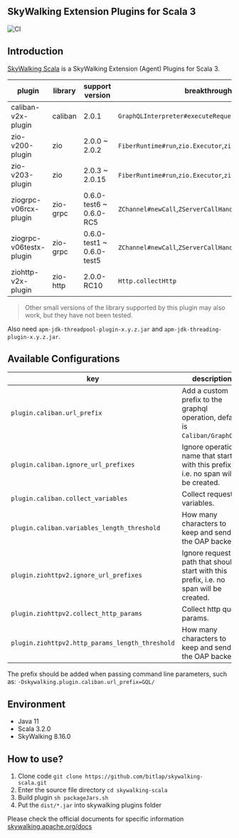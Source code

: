 SkyWalking Extension Plugins for Scala 3
---

![CI][Badge-CI]


[Badge-CI]: https://github.com/bitlap/skywalking-scala/actions/workflows/ScalaCI.yml/badge.svg

## Introduction

[SkyWalking Scala](https://github.com/bitlap/skywalking-scala) is a SkyWalking Extension (Agent) Plugins for Scala 3.


| plugin                  | library  | support version           | breakthrough points                                             |
|-------------------------|----------|---------------------------|-----------------------------------------------------------------|
| caliban-v2x-plugin      | caliban  | 2.0.1                     | `GraphQLInterpreter#executeRequest`                             |
| zio-v200-plugin         | zio      | 2.0.0 ~ 2.0.2             | `FiberRuntime#run`,`zio.Executor`,`zio.internal.ZScheduler`     |
| zio-v203-plugin         | zio      | 2.0.3 ~ 2.0.15            | `FiberRuntime#run`,`zio.Executor`,`zio.internal.ZScheduler`     |
| ziogrpc-v06rcx-plugin   | zio-grpc | 0.6.0-test6 ~ 0.6.0-RC5   | `ZChannel#newCall`,`ZServerCallHandler#startCall`,`ZServerCall` |
| ziogrpc-v06testx-plugin | zio-grpc | 0.6.0-test1 ~ 0.6.0-test5 | `ZChannel#newCall`,`ZServerCallHandler#startCall`,`ZServerCall` |
| ziohttp-v2x-plugin      | zio-http | 2.0.0-RC10                | `Http.collectHttp`                                              |

> Other small versions of the library supported by this plugin may also work, but they have not been tested.

Also need `apm-jdk-threadpool-plugin-x.y.z.jar` and `apm-jdk-threading-plugin-x.y.z.jar`.

## Available Configurations
| key                                             | description                                                                           |
|-------------------------------------------------|---------------------------------------------------------------------------------------|
| `plugin.caliban.url_prefix`                     | Add a custom prefix to the graphql operation, default is `Caliban/GraphQL/`.          |
| `plugin.caliban.ignore_url_prefixes`            | Ignore operation name that start with this prefix, i.e. no span will be created.      |
| `plugin.caliban.collect_variables`              | Collect request variables.                                                            |
| `plugin.caliban.variables_length_threshold`     | How many characters to keep and send to the OAP backend.                              |
| `plugin.ziohttpv2.ignore_url_prefixes`          | Ignore request path that should start with this prefix, i.e. no span will be created. |
| `plugin.ziohttpv2.collect_http_params`          | Collect http query params.                                                            |
| `plugin.ziohttpv2.http_params_length_threshold` | How many characters to keep and send to the OAP backend.                              |

The prefix should be added when passing command line parameters, such as: `-Dskywalking.plugin.caliban.url_prefix=GQL/`

## Environment

- Java 11
- Scala 3.2.0
- SkyWalking 8.16.0

## How to use?

1. Clone code `git clone https://github.com/bitlap/skywalking-scala.git`
2. Enter the source file directory `cd skywalking-scala`
3. Build plugin `sh packageJars.sh`
4. Put the `dist/*.jar` into skywalking plugins folder

Please check the official documents for specific information
[skywalking.apache.org/docs](https://skywalking.apache.org/docs/skywalking-java/v8.15.0/en/setup/service-agent/java-agent/readme/)